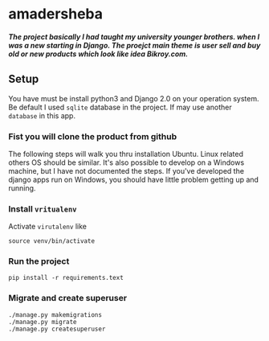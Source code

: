 # amadersheba
##### The project basically I had taught my university younger brothers. when I was a new starting in Django. The proejct main theme is user sell and buy old or new products which look like idea Bikroy.com.

## Setup
You have must be install python3 and Django 2.0 on your operation system. Be default I used `sqlite` database in the project. If may use another `database` in this app.

<h3>Fist you will clone the product from github</h3>

The following steps will walk you thru installation Ubuntu. Linux related others OS should be similar.
It's also possible to develop on a Windows machine, but I have not documented the steps.
If you've developed the django apps run on Windows, you should have little problem getting
up and running.


### Install ```vritualenv```
Activate `virutalenv` like
```
source venv/bin/activate
```

### Run the project
```
pip install -r requirements.text
```


### Migrate and create superuser
```
./manage.py makemigrations
./manage.py migrate
./manage.py createsuperuser
```
